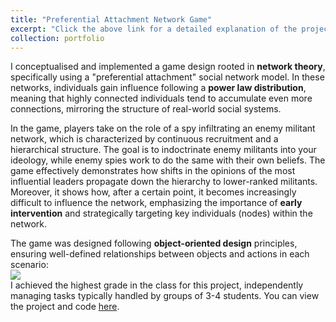 ```yaml
---
title: "Preferential Attachment Network Game"
excerpt: "Click the above link for a detailed explanation of the project.<br/><img src='/images/201_game_compressed.mp4'>"
collection: portfolio
---
```

I conceptualised and implemented a game design rooted in **network theory**, specifically using a "preferential attachment" social network model. In these networks, individuals gain influence following a **power law distribution**, meaning that highly connected individuals tend to accumulate even more connections, mirroring the structure of real-world social systems.

In the game, players take on the role of a spy infiltrating an enemy militant network, which is characterized by continuous recruitment and a hierarchical structure. The goal is to indoctrinate enemy militants into your ideology, while enemy spies work to do the same with their own beliefs. The game effectively demonstrates how shifts in the opinions of the most influential leaders propagate down the hierarchy to lower-ranked militants. Moreover, it shows how, after a certain point, it becomes increasingly difficult to influence the network, emphasizing the importance of **early intervention** and strategically targeting key individuals (nodes) within the network.

The game was designed following **object-oriented design** principles, ensuring well-defined relationships between objects and actions in each scenario:
<br/><img src='/files/class_diagram.pdf'> <br/>
I achieved the highest grade in the class for this project,
independently managing tasks typically handled by groups of 3-4
students. You can view the project and code [here](https://github.com/metedb/Preferential-Attachment-Game.git).